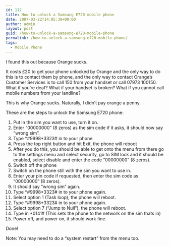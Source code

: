 ```yaml
---
id: 112
title: How to unlock a Samsung E720 mobile phone
date: 2007-03-22T14:05:39+00:00
author: admin
layout: post
guid: /how-to-unlock-a-samsung-e720-mobile-phone
permalink: /how-to-unlock-a-samsung-e720-mobile-phone/
tags:
  - Mobile Phone
---
```

<p class="lead">
  I found this out because Orange sucks.
</p>

It costs £20 to get your phone unlocked by Orange and the only way to do this is to contact them by phone, and the only way to contact Orange&#8217;s Customer Services is to call 150 from your handset or call 07973 100150. What if you&#8217;re deaf? What if your handset is broken? What if you cannot call mobile numbers from your landline?

This is why Orange sucks. Naturally, I didn&#8217;t pay orange a penny.

<!--more-->These are the steps to unlock the Samsung E720 phone:

  1. <span class="postbody">Put in the sim you want to use, turn it on.</span>
  2. <span class="postbody">Enter </span>&#8220;00000000&#8221; (8 zeros) <span class="postbody">as the sim code if it asks, it should now say &#8220;wrong sim&#8221;.</span>
  3. Type \*#9998\*3323# in to your phone
  4. Press the top right button and hit Exit, the phone will reboot
  5. After you do this, you should be able to get onto the menu from there go to the settings menu and select security, go to SIM lock and it should be enabled, select disable and enter the code &#8220;00000000&#8221; (8 zeros).
  6. Switch off the phone
  7. Switch on the phone still with the sim you want to use in.
  8. Enter your pin code if requested, then enter the sim code as &#8220;00000000&#8221; (8 zeros).
  9. It should say &#8220;wrong sim&#8221; again.
 10. Type \*#9998\*3323# in to your phone again.
 11. Select option 1 (Task loop), the phone will reboot.
 12. Type \*#9998\*3323# in to your phone again.
 13. Select option 7 (“Jump to Null”), the phone will reboot.<span class="postbody"></span>
 14. <span class="postbody">Type in *0141# (This sets the phone to the network on the sim thats in)</span>
 15. <span class="postbody">Power off, and power on, it should work fine.<br /> </span>

Done!

Note: You may need to do a &#8220;system restart&#8221; from the menu too.